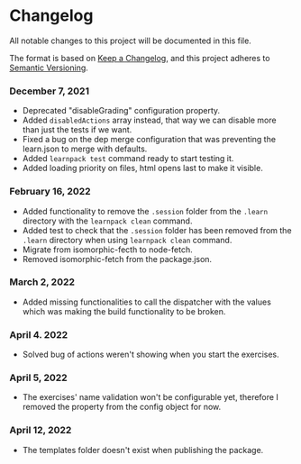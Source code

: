 # Changelog

All notable changes to this project will be documented in this file.

The format is based on [Keep a Changelog](https://keepachangelog.com/en/1.0.0/),
and this project adheres to [Semantic Versioning](https://semver.org/spec/v2.0.0.html).

### December 7, 2021

- Deprecated "disableGrading" configuration property.
- Added `disabledActions` array instead, that way we can disable more than just the tests if we want.
- Fixed a bug on the dep merge configuration that was preventing the learn.json to merge with defaults.
- Added `learnpack test` command ready to start testing it.
- Added loading priority on files, html opens last to make it visible.

### February 16, 2022

- Added functionality to remove the `.session` folder from the `.learn` directory with the `learnpack clean` command.
- Added test to check that the `.session` folder has been removed from the `.learn` directory when using `learnpack clean` command.
- Migrate from isomorphic-fecth to node-fetch.
- Removed isomorphic-fetch from the package.json.

### March 2, 2022

- Added missing functionalities to call the dispatcher with the values which was making the build functionality to be broken.

### April 4. 2022

- Solved bug of actions weren't showing when you start the exercises.

### April 5, 2022

- The exercises' name validation won't be configurable yet, therefore I removed the property from the config object for now.

### April 12, 2022

- The templates folder doesn't exist when publishing the package.
